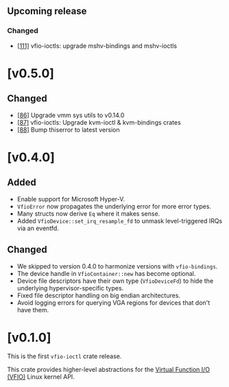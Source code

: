 ## Upcoming release

### Changed

- [[111]](https://github.com/rust-vmm/vfio/pull/111) vfio-ioctls: upgrade mshv-bindings and mshv-ioctls

# [v0.5.0]

## Changed

- [[86]](https://github.com/rust-vmm/vfio/pull/86) Upgrade vmm sys utils to v0.14.0
- [[87]](https://github.com/rust-vmm/vfio/pull/87) vfio-ioctls: Upgrade kvm-ioctl & kvm-bindings crates
- [[88]](https://github.com/rust-vmm/vfio/pull/88) Bump thiserror to latest version

# [v0.4.0]

## Added

- Enable support for Microsoft Hyper-V.
- `VfioError` now propagates the underlying error for more error
  types.
- Many structs now derive `Eq` where it makes sense.
- Added `VfioDevice::set_irq_resample_fd` to unmask level-triggered
  IRQs via an eventfd.

## Changed

- We skipped to version 0.4.0 to harmonize versions with
  `vfio-bindings`.
- The device handle in `VfioContainer::new` has become optional.
- Device file descriptors have their own type (`VfioDeviceFd`) to hide
  the underlying hypervisor-specific types.
- Fixed file descriptor handling on big endian architectures.
- Avoid logging errors for querying VGA regions for devices that don't
  have them.

# [v0.1.0]

This is the first `vfio-ioctl` crate release.

This crate provides higher-level abstractions for the
[Virtual Function I/O (VFIO)](https://www.kernel.org/doc/Documentation/vfio.txt)
Linux kernel API.
